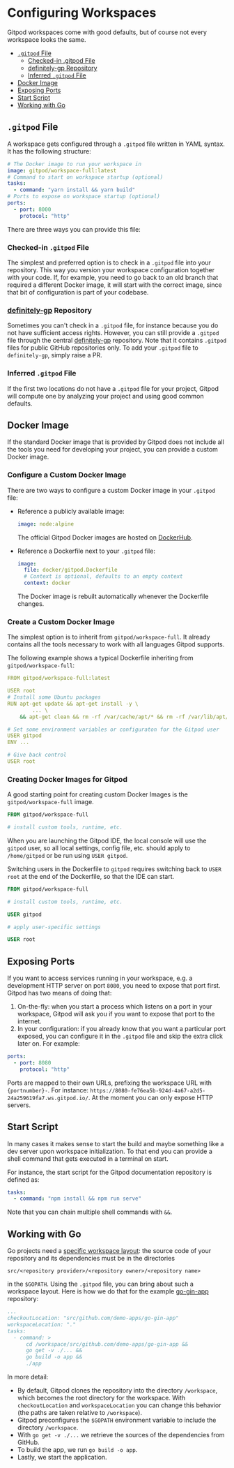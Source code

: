 # Configuring Workspaces

Gitpod workspaces come with good defaults, but of course not every workspace looks the same.

  * [`.gitpod` File](#gitpod-file)
    * [Checked-in .gitpod File](#checked-in-gitpod-file)
    * [definitely-gp Repository](#definitely-gp-repository)
    * [Inferred `.gitpod` File](#inferred-gitpod-file)
  * [Docker Image](#docker-image)
  * [Exposing Ports](#exposing-ports)
  * [Start Script](#start-script)
  * [Working with Go](#working-with-go)

## `.gitpod` File

A workspace gets configured through a `.gitpod` file written in YAML syntax. It has the following structure:

```yaml
# The Docker image to run your workspace in
image: gitpod/workspace-full:latest
# Command to start on workspace startup (optional)
tasks:
  - command: "yarn install && yarn build"
# Ports to expose on workspace startup (optional)
ports:
  - port: 8000
    protocol: "http"
```

There are three ways you can provide this file:

### Checked-in `.gitpod` File

The simplest and preferred option is to check in a `.gitpod` file into your repository. This way you
version your workspace configuration together with your code. If, for example, you need to go back to
an old branch that required a different Docker image, it will start with the correct image, since that
bit of configuration is part of your codebase.

### [definitely-gp](https://github.com/gitpod-io/definitely-gp) Repository

Sometimes you can't check in a `.gitpod` file, for instance because you do not have sufficient
access rights. However, you can still provide a `.gitpod` file through the central
[definitely-gp](https://github.com/gitpod-io/definitely-gp) repository. Note that it contains
`.gitpod` files for public GitHub repositories only. To add your `.gitpod` file to `definitely-gp`,
simply raise a PR.

### Inferred `.gitpod` File

If the first two locations do not have a `.gitpod` file for your project, Gitpod will compute one by
analyzing your project and using good common defaults.

## Docker Image

If the standard Docker image that is provided by Gitpod does not include all the tools you need for
developing your project, you can provide a custom Docker image.

### Configure a Custom Docker Image

There are two ways to configure a custom Docker image in your `.gitpod` file:

* Reference a publicly available image:

    ```yaml
    image: node:alpine
    ```
    The official Gitpod Docker images are hosted on [DockerHub](https://hub.docker.com/u/gitpod/).
* Reference a Dockerfile next to your `.gitpod` file:

    ```yaml
    image:
      file: docker/gitpod.Dockerfile
      # Context is optional, defaults to an empty context
      context: docker
    ```
    The Docker image is rebuilt automatically whenever the Dockerfile changes.

### Create a Custom Docker Image

The simplest option is to inherit from
`gitpod/workspace-full`. It already contains all the tools necessary to work with all languages Gitpod supports.

The following example shows a typical Dockerfile inheriting from `gitpod/workspace-full`:
```yaml
FROM gitpod/workspace-full:latest

USER root
# Install some Ubuntu packages
RUN apt-get update && apt-get install -y \
        ... \
    && apt-get clean && rm -rf /var/cache/apt/* && rm -rf /var/lib/apt/lists/* && rm -rf /tmp/*

# Set some environment variables or configuraton for the Gitpod user
USER gitpod
ENV ...

# Give back control
USER root
```

### Creating Docker Images for Gitpod

A good starting point for creating custom Docker Images is the `gitpod/workspace-full` image.

```Dockerfile
FROM gitpod/workspace-full

# install custom tools, runtime, etc.
```

When you are launching the Gitpod IDE, the local console will use the `gitpod` user, so all local settings, config file, etc. should apply to `/home/gitpod` or be run using `USER gitpod`. 

Switching users in the Dockerfile to `gitpod` requires switching back to `USER root` at the end of the Dockerfile, so that the IDE can start. 

```Dockerfile
FROM gitpod/workspace-full

# install custom tools, runtime, etc.

USER gitpod

# apply user-specific settings

USER root
```

## Exposing Ports

If you want to access services running in your workspace, e.g. a development HTTP server on port `8080`,
you need to expose that port first. Gitpod has two means of doing that:
  1. On-the-fly: when you start a process which listens on a port in your workspace, Gitpod will ask you
     if you want to expose that port to the internet.
  2. In your configuration: if you already know that you want a particular port exposed, you can configure
     it in the `.gitpod` file and skip the extra click later on. For example:
```yaml
ports:
  - port: 8080
    protocol: "http"
```
Ports are mapped to their own URLs, prefixing the workspace URL with `{portnumber}-`. For instance:
`https://8080-fe76ea5b-924d-4a67-a2d5-24a259619fa7.ws.gitpod.io/`. At the moment you can only expose
HTTP servers.

## Start Script

In many cases it makes sense to start the build and maybe something like a dev server upon workspace
initialization. To that end you can provide a shell command that gets executed in a terminal on start.

For instance, the start script for the Gitpod documentation repository is defined as:
```yaml
tasks:
  - command: "npm install && npm run serve"
```
Note that you can chain multiple shell commands with `&&`.

## Working with Go

Go projects need a [specific workspace layout](https://golang.org/doc/code.html#Organization):
the source code of your repository and its dependencies must be in the directories
```
src/<repository provider>/<repository owner>/<repository name>
```
in the `$GOPATH`. Using the `.gitpod` file, you can bring about such a workspace layout. Here is
how we do that for the example
[go-gin-app](https://github.com/gitpod-io/definitely-gp/blob/master/go-gin-app/.gitpod) repository:
```yaml
...
checkoutLocation: "src/github.com/demo-apps/go-gin-app"
workspaceLocation: "."
tasks:
  - command: >
      cd /workspace/src/github.com/demo-apps/go-gin-app &&
      go get -v ./... &&
      go build -o app &&
      ./app
```

In more detail:
  * By default, Gitpod clones the repository into the directory `/workspace`, which becomes the
    root directory for the workspace. With `checkoutLocation` and `workspaceLocation` you can
    change this behavior (the paths are taken relative to `/workspace`).
  * Gitpod preconfigures the `$GOPATH` environment variable to include the directory `/workspace`.
  * With `go get -v ./...` we retrieve the sources of the dependencies from GitHub.
  * To build the app, we run `go build -o app`.
  * Lastly, we start the application.
